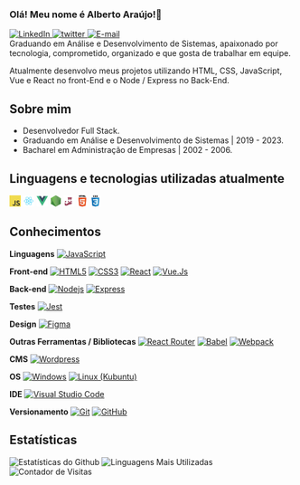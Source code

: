 ### Olá! Meu nome é Alberto Araújo!👋

<a href="https://www.linkedin.com/in/alberto-araújo-996a01186/" target="_blank">
<img src="https://img.shields.io/badge/LinkedIn-0077B5?style=for-the-badge&logo=linkedin&logoColor=white" alt="LinkedIn">
</a>

<a href="https://twitter.com/Alberto21922694" target="_blank">
<img src="https://img.shields.io/badge/Twitter-1DA1F2?style=for-the-badge&logo=twitter&logoColor=white" alt="twitter">
</a>

<a href="mailto:albertoafaj@hotmail.com" target="_blank">
<img src="https://img.shields.io/badge/Microsoft_Outlook-0078D4?style=for-the-badge&logo=microsoft-outlook&logoColor=white&link=mailto:albertoafaj@gmail.com" alt="E-mail">
</a>
</br>
Graduando em Análise e Desenvolvimento de Sistemas, apaixonado por tecnologia, comprometido, organizado e que gosta de trabalhar em equipe. 

Atualmente desenvolvo meus projetos utilizando HTML, CSS, JavaScript, Vue e React no front-End e o Node / Express no Back-End. 

## Sobre mim

- Desenvolvedor Full Stack.
- Graduando em Análise e Desenvolvimento de Sistemas | 2019 - 2023.
- Bacharel em Administração de Empresas | 2002 - 2006.

## Linguagens e tecnologias utilizadas atualmente

<code><img height="20" src="https://raw.githubusercontent.com/github/explore/80688e429a7d4ef2fca1e82350fe8e3517d3494d/topics/javascript/javascript.png"></code>
<code><img height="20" src="https://raw.githubusercontent.com/github/explore/80688e429a7d4ef2fca1e82350fe8e3517d3494d/topics/react/react.png"></code>
<code><img height="20" src="https://raw.githubusercontent.com/github/explore/80688e429a7d4ef2fca1e82350fe8e3517d3494d/topics/vue/vue.png"></code>
<code><img height="20" src="https://raw.githubusercontent.com/github/explore/80688e429a7d4ef2fca1e82350fe8e3517d3494d/topics/nodejs/nodejs.png"></code>
<code><img height="20" src="https://raw.githubusercontent.com/github/explore/80688e429a7d4ef2fca1e82350fe8e3517d3494d/topics/jest/jest.png"></code>
<code><img height="20" src="https://raw.githubusercontent.com/github/explore/80688e429a7d4ef2fca1e82350fe8e3517d3494d/topics/html/html.png"></code>
<code><img height="20" src="https://raw.githubusercontent.com/github/explore/80688e429a7d4ef2fca1e82350fe8e3517d3494d/topics/css/css.png"></code>

## Conhecimentos

**Linguagens**
[![JavaScript](https://img.shields.io/badge/-JavaScript-black?style=flat-square&logo=javascript&link=https://github.com/albertoafaj/)](https://github.com/albertoafaj/)

**Front-end**
[![HTML5](https://img.shields.io/badge/-HTML5-E34F26?style=flat-square&logo=html5&logoColor=white&link=https://github.com/albertoafaj/)](https://github.com/albertoafaj/)
[![CSS3](https://img.shields.io/badge/-CSS3-1572B6?style=flat-square&logo=css3&link=https://github.com/albertoafaj/)](https://github.com/albertoafaj/)
[![React](https://img.shields.io/badge/-React-black?style=flat-square&logo=react&link=https://github.com/albertoafaj/)](https://github.com/albertoafaj/)
[![Vue.Js](https://img.shields.io/badge/Vue.js-35495E?style=flat-square&logo=vuedotjs&logoColor=4FC08D&link=https://github.com/albertoafaj/)](https://github.com/albertoafaj/)

**Back-end**
[![Nodejs](https://img.shields.io/badge/-Node.js-2D2C2C?style=flat-square&logo=node.js&link=https://github.com/albertoafaj/)](https://github.com/albertoafaj/)
[![Express](https://img.shields.io/badge/-Express-2D2C2C?style=flat-square&logo=express&link=https://github.com/albertoafaj/)](https://github.com/albertoafaj/)

**Testes**
[![Jest](https://img.shields.io/badge/-jest-15C213?style=flat-square&logo=jest&link=https://github.com/albertoafaj/)](https://github.com/albertoafaj/)

**Design**
[![Figma](https://img.shields.io/badge/-Figma-black?style=flat-square&logo=figma&link=https://github.com/albertoafaj/)](https://github.com/albertoafaj/)

**Outras Ferramentas / Bibliotecas**
[![React Router](https://img.shields.io/badge/-React%20Router-black?style=flat-square&logo=react-router&link=https://github.com/albertoafaj/)](https://github.com/albertoafaj/)
[![Babel](https://img.shields.io/badge/-Babel-323330?style=flat-square&logo=Babel&link=https://github.com/albertoafaj/)](https://github.com/albertoafaj/)
[![Webpack](https://img.shields.io/badge/-Webpack-2B3A42?style=flat-square&logo=Webpack&link=https://github.com/albertoafaj/)](https://github.com/albertoafaj/)

**CMS**
[![Wordpress](https://img.shields.io/badge/-Wordpress-21759B?style=flat-square&logo=Wordpress&link=https://github.com/albertoafaj/)](https://github.com/albertoafaj/)

**OS**
[![Windows](https://img.shields.io/badge/-Windows-0078D6?style=flat-square&logo=Windows&link=https://github.com/albertoafaj/)](https://github.com/albertoafaj/)
[![Linux (Kubuntu)](https://img.shields.io/badge/-Linux%20(Kubuntu)-0078D6?style=flat-square&logo=Kubuntu&link=https://github.com/albertoafaj/)](https://github.com/albertoafaj/)

**IDE**
[![Visual Studio Code](https://img.shields.io/badge/-Visual%20Studio%20Code-006CAE?style=flat-square&logo=visual-studio-code&link=https://github.com/albertoafaj/)](https://github.com/albertoafaj/)

**Versionamento**
[![Git](https://img.shields.io/badge/-Git-black?style=flat-square&logo=git&link=https://github.com/albertoafaj/)](https://github.com/albertoafaj/)
[![GitHub](https://img.shields.io/badge/-GitHub-181717?style=flat-square&logo=github&link=https://github.com/albertoafaj/)](https://github.com/albertoafaj/)


## Estatísticas

![Estatísticas do Github](https://github-readme-stats.vercel.app/api?username=albertoafaj&show_icons=true&theme=github_dark)
![Linguagens Mais Utilizadas](https://github-readme-stats.vercel.app/api/top-langs/?username=albertoafaj&layout=compact&theme=github_dark)<br />
![Contador de Visitas](https://komarev.com/ghpvc/?username=albertoafaj&style=flat-square&label=Contador%20de%20Visitas)
